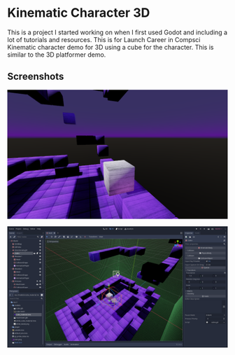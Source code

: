 # Kinematic Character 3D

This is a project I started working on when I first used Godot and including a lot of tutorials and resources. This is for Launch Career in Compsci
Kinematic character demo for 3D using a cube for the character.
This is similar to the 3D platformer demo.

## Screenshots

![Screenshot](screenshots/ingame.png)

![Screenshot](screenshots/editor.png)
